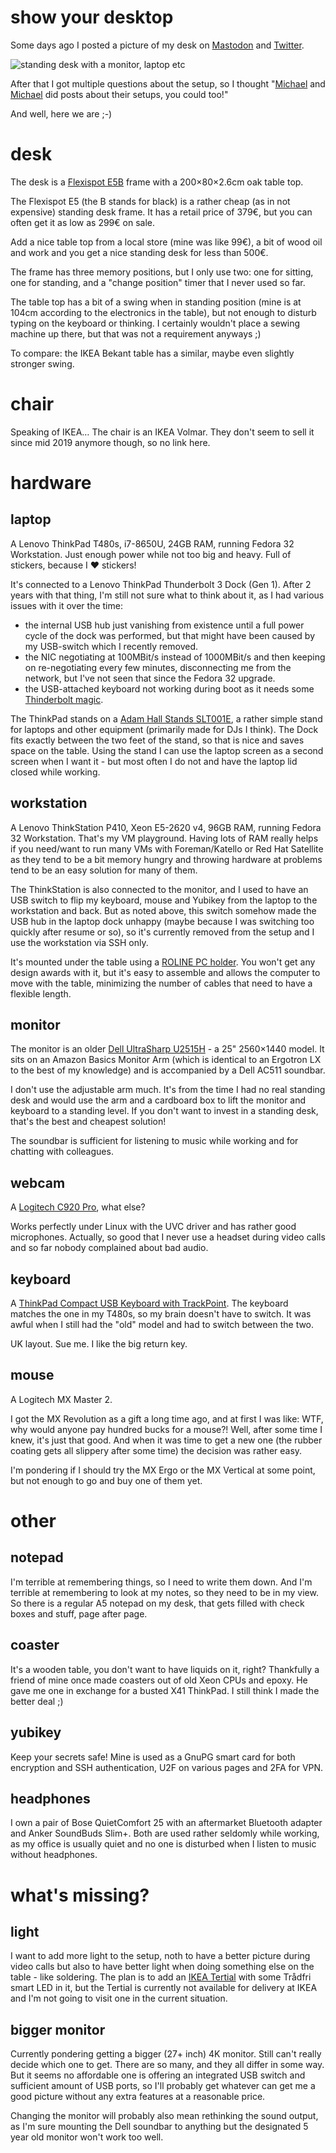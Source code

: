 <!--
.. title: show your desk
.. slug: show-your-desk
.. date: 2020-06-10 14:30:07 UTC
.. tags: english,linux,planet-debian,software,hardware
.. category: 
.. link: 
.. description: 
.. type: text
-->

# show your desktop

Some days ago I posted a picture of my desk on [Mastodon](https://chaos.social/@zhenech/104273419185014424) and [Twitter](https://twitter.com/zhenech/status/1267733105470832642).

![standing desk with a monitor, laptop etc](/upload/IMG_20200602_094035.jpg)

After that I got multiple questions about the setup, so I thought "[Michael](https://dnsmichi.at/2020/04/28/first-time-all-remote-my-new-workspace-feat-standing-desk-and-curved-monitor/) and [Michael](https://michael.stapelberg.ch/posts/2020-05-23-desk-setup/) did posts about their setups, you could too!"

And well, here we are ;-)

# desk

The desk is a [Flexispot E5B](https://de.flexispot.com/hoehenverstellbarer-schreibtisch/e5-hohenverstellbares-tischgestell-3-fach-teleskop-nur-tischgestell.html) frame with a 200×80×2.6cm oak table top.

The Flexispot E5 (the B stands for black) is a rather cheap (as in not expensive) standing desk frame. It has a retail price of 379€, but you can often get it as low as 299€ on sale.

Add a nice table top from a local store (mine was like 99€), a bit of wood oil and work and you get a nice standing desk for less than 500€.

The frame has three memory positions, but I only use two: one for sitting, one for standing, and a "change position" timer that I never used so far.

The table top has a bit of a swing when in standing position (mine is at 104cm according to the electronics in the table), but not enough to disturb typing on the keyboard or thinking. I certainly wouldn't place a sewing machine up there, but that was not a requirement anyways ;)

To compare: the IKEA Bekant table has a similar, maybe even slightly stronger swing.

# chair

Speaking of IKEA… The chair is an IKEA Volmar. They don't seem to sell it since mid 2019 anymore though, so no link here.

# hardware

## laptop

A Lenovo ThinkPad T480s, i7-8650U, 24GB RAM, running Fedora 32 Workstation. Just enough power while not too big and heavy. Full of stickers, because I  ♥ stickers!

It's connected to a Lenovo ThinkPad Thunderbolt 3 Dock (Gen 1). After 2 years with that thing, I'm still not sure what to think about it, as I had various issues with it over the time:

- the internal USB hub just vanishing from existence until a full power cycle of the dock was performed, but that might have been caused by my USB-switch which I recently removed.
- the NIC negotiating at 100MBit/s instead of 1000MBit/s and then keeping on re-negotiating every few minutes, disconnecting me from the network, but I've not seen that since the Fedora 32 upgrade.
- the USB-attached keyboard not working during boot as it needs some [Thinderbolt magic](https://fedoramagazine.org/thunderbolt-how-to-use-keyboard-during-boot-time/).

The ThinkPad stands on a [Adam Hall Stands SLT001E](https://www.adamhall.com/shop/bd-en/stands-tripods/multimedia-equipment/5527/slt-001-e), a rather simple stand for laptops and other equipment (primarily made for DJs I think). The Dock fits exactly between the two feet of the stand, so that is nice and saves space on the table. Using the stand I can use the laptop screen as a second screen when I want it - but most often I do not and have the laptop lid closed while working.

## workstation

A Lenovo ThinkStation P410, Xeon E5-2620 v4, 96GB RAM, running Fedora 32 Workstation. That's my VM playground. Having lots of RAM really helps if you need/want to run many VMs with Foreman/Katello or Red Hat Satellite as they tend to be a bit memory hungry and throwing hardware at problems tend to be an easy solution for many of them.

The ThinkStation is also connected to the monitor, and I used to have an USB switch to flip my keyboard, mouse and Yubikey from the laptop to the workstation and back. But as noted above, this switch somehow made the USB hub in the laptop dock unhappy (maybe because I was switching too quickly after resume or so), so it's currently removed from the setup and I use the workstation via SSH only.

It's mounted under the table using a [ROLINE PC holder](https://www.secomp.de/de_DE/roline-pc-halter-ausziehbar-drehbar-schwarz/i/17031136). You won't get any design awards with it, but it's easy to assemble and allows the computer to move with the table, minimizing the number of cables that need to have a flexible length.

## monitor

The monitor is an older [Dell UltraSharp U2515H](https://www.dell.com/ee/business/p/dell-u2515h-monitor/pd) - a 25" 2560×1440 model. It sits on an Amazon Basics Monitor Arm (which is identical to an Ergotron LX to the best of my knowledge) and is accompanied by a Dell AC511 soundbar.

I don't use the adjustable arm much. It's from the time I had no real standing desk and would use the arm and a cardboard box to lift the monitor and keyboard to a standing level. If you don't want to invest in a standing desk, that's the best and cheapest solution!

The soundbar is sufficient for listening to music while working and for chatting with colleagues.

## webcam

A [Logitech C920 Pro](https://www.logitech.com/en-us/product/hd-pro-webcam-c920?crid=34), what else?

Works perfectly under Linux with the UVC driver and has rather good microphones. Actually, so good that I never use a headset during video calls and so far nobody complained about bad audio.

## keyboard

A [ThinkPad Compact USB Keyboard with TrackPoint](https://www.lenovo.com/gb/en/accessories-and-monitors/keyboards-and-mice/keyboards/KEYBOARD-UK-English/p/0B47221). The keyboard matches the one in my T480s, so my brain doesn't have to switch. It was awful when I still had the "old" model and had to switch between the two.

UK layout. Sue me. I like the big return key.

## mouse

A Logitech MX Master 2.

I got the MX Revolution as a gift a long time ago, and at first I was like: WTF, why would anyone pay hundred bucks for a mouse?! Well, after some time I knew, it's just that good. And when it was time to get a new one (the rubber coating gets all slippery after some time) the decision was rather easy.

I'm pondering if I should try the MX Ergo or the MX Vertical at some point, but not enough to go and buy one of them yet.

# other

## notepad

I'm terrible at remembering things, so I need to write them down. And I'm terrible at remembering to look at my notes, so they need to be in my view. So there is a regular A5 notepad on my desk, that gets filled with check boxes and stuff, page after page.

## coaster

It's a wooden table, you don't want to have liquids on it, right? Thankfully a friend of mine once made coasters out of old Xeon CPUs and epoxy. He gave me one in exchange for a busted X41 ThinkPad. I still think I made the better deal ;)

## yubikey

Keep your secrets safe! Mine is used as a GnuPG smart card for both encryption and SSH authentication, U2F on various pages and 2FA for VPN.

## headphones

I own a pair of Bose QuietComfort 25 with an aftermarket Bluetooth adapter and Anker SoundBuds Slim+. Both are used rather seldomly while working, as my office is usually quiet and no one is disturbed when I listen to music without headphones.

# what's missing?

## light

I want to add more light to the setup, noth to have a better picture during video calls but also to have better light when doing something else on the table - like soldering. The plan is to add an [IKEA Tertial](https://www.ikea.com/de/de/p/tertial-arbeitsleuchte-dunkelgrau-50355395/) with some Trådfri smart LED in it, but the Tertial is currently not available for delivery at IKEA and I'm not going to visit one in the current situation.

## bigger monitor

Currently pondering getting a bigger (27+ inch) 4K monitor. Still can't really decide which one to get. There are so many, and they all differ in some way. But it seems no affordable one is offering an integrated USB switch and sufficient amount of USB ports, so I'll probably get whatever can get me a good picture without any extra features at a reasonable price.

Changing the monitor will probably also mean rethinking the sound output, as I'm sure mounting the Dell soundbar to anything but the designated 5 year old monitor won't work too well.
